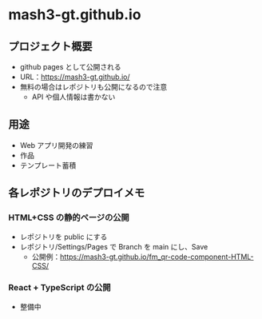 # mash3-gt.github.io

## プロジェクト概要

- github pages として公開される
- URL：https://mash3-gt.github.io/
- 無料の場合はレポジトリも公開になるので注意
  - API や個人情報は書かない

## 用途

- Web アプリ開発の練習
- 作品
- テンプレート蓄積

## 各レポジトリのデプロイメモ

### HTML+CSS の静的ページの公開

- レポジトリを public にする
- レポジトリ/Settings/Pages で Branch を main にし、Save
  - 公開例：https://mash3-gt.github.io/fm_qr-code-component-HTML-CSS/

### React + TypeScript の公開

- 整備中
